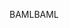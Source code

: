<span data-ttu-id="ddf40-101">BAML</span><span class="sxs-lookup"><span data-stu-id="ddf40-101">BAML</span></span>